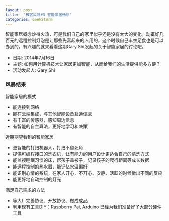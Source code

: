 ```yaml
---
layout: post
title:  "极客风暴#3 智能家居畅想"
categories: GeekStorm
---
```

智能家居概念炒得火热，可是我们自己的家里似乎还是没有太大的变化。动辄好几百元的远程控制灯泡是让那些先富起来的人用的，这个时候自己丰衣足食也是可以办到的。有兴趣的就来看看这期Gary Shi发起的关于智能家居的讨论吧。

- 日期: 2014年7月16日
- 主题: 如何用计算机技术让家居更加智能，从而给我们的生活提供能多方便？
- 活动发起人: Gary Shi

### 风暴结果 ###
智能家居的模式

- 能连接到网络
- 能在云端集成，与其他智能设备互通信息
- 有丰富的传感器，感知周边信息
- 有智能的自主算法，更好地学习和决策

近期期望看到的智能家居

- 更智能的打扫机器人，打扫不留死角
- 提供可编程接口的洗衣机，让有能力的用户设计更适合自己的清洗方式
- 能监视睡眠习惯的床，帮孩子盖被子，记录孩子的爬行距离等成长数据
- 能远程控制的热水器，能记忆水温偏好
- 能识别心情的系统，在家人开心、不开心、安静、活跃的时候做出不同的反应
- 能更好地自动控制的灯光

满足自己需求的方法

- 等大厂完善协议、开放协议、做成成品
- 利用现有工具DIY：Raspberry Pai, Arduino 已经为我们准备好了大部分硬件工具